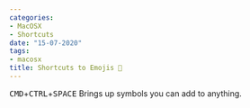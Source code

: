 ```yaml
---
categories:
- MacOSX
- Shortcuts
date: "15-07-2020"
tags:
- macosx
title: Shortcuts to Emojis 🤯
---
```

<kbd>CMD</kbd>+<kbd>CTRL</kbd>+<kbd>SPACE</kbd> Brings up symbols you can add to anything.